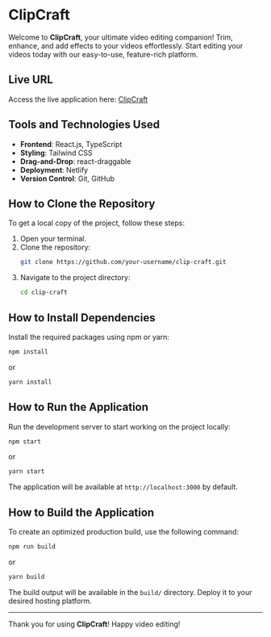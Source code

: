 # ClipCraft

Welcome to **ClipCraft**, your ultimate video editing companion! Trim, enhance, and add effects to your videos effortlessly. Start editing your videos today with our easy-to-use, feature-rich platform.

## Live URL
Access the live application here: [ClipCraft](https://clip-craft.netlify.app/)

## Tools and Technologies Used
- **Frontend**: React.js, TypeScript
- **Styling**: Tailwind CSS
- **Drag-and-Drop**: react-draggable
- **Deployment**: Netlify
- **Version Control**: Git, GitHub

## How to Clone the Repository
To get a local copy of the project, follow these steps:

1. Open your terminal.
2. Clone the repository:
   ```bash
   git clone https://github.com/your-username/clip-craft.git
   ```
3. Navigate to the project directory:
   ```bash
   cd clip-craft
   ```

## How to Install Dependencies
Install the required packages using npm or yarn:

```bash
npm install
```

or

```bash
yarn install
```

## How to Run the Application
Run the development server to start working on the project locally:

```bash
npm start
```

or

```bash
yarn start
```

The application will be available at `http://localhost:3000` by default.

## How to Build the Application
To create an optimized production build, use the following command:

```bash
npm run build
```

or

```bash
yarn build
```

The build output will be available in the `build/` directory. Deploy it to your desired hosting platform.

---

Thank you for using **ClipCraft**! Happy video editing!

